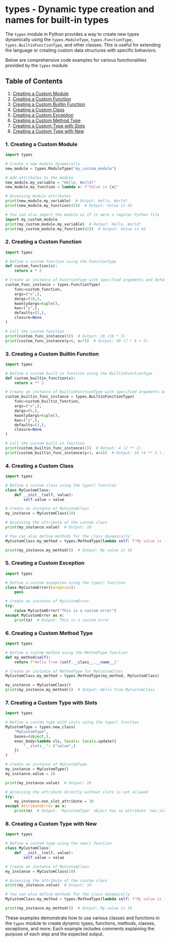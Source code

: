 # types - Dynamic type creation and names for built-in types

The `types` module in Python provides a way to create new types dynamically using the `types.ModuleType`, `types.FunctionType`, `types.BuiltinFunctionType`, and other classes. This is useful for extending the language or creating custom data structures with specific behaviors.

Below are comprehensive code examples for various functionalities provided by the `types` module:

## Table of Contents

1. [Creating a Custom Module](#1-creating-a-custom-module)
2. [Creating a Custom Function](#2-creating-a-custom-function)
3. [Creating a Custom Builtin Function](#3-creating-a-custom-builtin-function)
4. [Creating a Custom Class](#4-creating-a-custom-class)
5. [Creating a Custom Exception](#5-creating-a-custom-exception)
6. [Creating a Custom Method Type](#6-creating-a-custom-method-type)
7. [Creating a Custom Type with Slots](#7-creating-a-custom-type-with-slots)
8. [Creating a Custom Type with New](#8-creating-a-custom-type-with-new)

### 1. Creating a Custom Module

```python
import types

# Create a new module dynamically
new_module = types.ModuleType("my_custom_module")

# Add attributes to the module
new_module.my_variable = "Hello, World!"
new_module.my_function = lambda x: f"Value is {x}"

# Accessing module attributes
print(new_module.my_variable)  # Output: Hello, World!
print(new_module.my_function(42))  # Output: Value is 42

# You can also import the module as if it were a regular Python file
import my_custom_module
print(my_custom_module.my_variable)  # Output: Hello, World!
print(my_custom_module.my_function(42))  # Output: Value is 42
```

### 2. Creating a Custom Function

```python
import types

# Define a custom function using the FunctionType
def custom_function(x):
    return x * 2

# Create an instance of FunctionType with specified arguments and defaults
custom_func_instance = types.FunctionType(
    func=custom_function,
    args=("x",),
    dargs=(10,),
    kwonlydargs=tuple(),
    kws=("y",),
    defaults=(5,),
    closure=None
)

# Call the custom function
print(custom_func_instance(3))  # Output: 20 (10 * 3)
print(custom_func_instance(y=6, x=7))  # Output: 49 (7 * 6 + 5)
```

### 3. Creating a Custom Builtin Function

```python
import types

# Define a custom built-in function using the BuiltinFunctionType
def custom_builtin_function(x):
    return x ** 2

# Create an instance of BuiltinFunctionType with specified arguments and defaults
custom_builtin_func_instance = types.BuiltinFunctionType(
    func=custom_builtin_function,
    args=("x",),
    dargs=(5,),
    kwonlydargs=tuple(),
    kws=("y",),
    defaults=(3,),
    closure=None
)

# Call the custom built-in function
print(custom_builtin_func_instance(2))  # Output: 4 (2 ** 2)
print(custom_builtin_func_instance(y=3, x=4))  # Output: 16 (4 ** 3 + 3)
```

### 4. Creating a Custom Class

```python
import types

# Define a custom class using the type() function
class MyCustomClass:
    def __init__(self, value):
        self.value = value

# Create an instance of MyCustomClass
my_instance = MyCustomClass(10)

# Accessing the attribute of the custom class
print(my_instance.value)  # Output: 10

# You can also define methods for the class dynamically
MyCustomClass.my_method = types.MethodType(lambda self: f"My value is {self.value}", MyCustomClass)

print(my_instance.my_method())  # Output: My value is 10
```

### 5. Creating a Custom Exception

```python
import types

# Define a custom exception using the type() function
class MyCustomError(Exception):
    pass

# Create an instance of MyCustomError
try:
    raise MyCustomError("This is a custom error")
except MyCustomError as e:
    print(e)  # Output: This is a custom error
```

### 6. Creating a Custom Method Type

```python
import types

# Define a custom method using the MethodType function
def my_method(self):
    return f"Hello from {self.__class__.__name__}"

# Create an instance of MethodType for MyCustomClass
MyCustomClass.my_method = types.MethodType(my_method, MyCustomClass)

my_instance = MyCustomClass()
print(my_instance.my_method())  # Output: Hello from MyCustomClass
```

### 7. Creating a Custom Type with Slots

```python
import types

# Define a custom type with slots using the type() function
MyCustomType = types.new_class(
    "MyCustomType",
    bases=(object,),
    exec_body=lambda cls, locals: locals.update({
        "__slots__": ("value",)
    })
)

# Create an instance of MyCustomType
my_instance = MyCustomType()
my_instance.value = 20

print(my_instance.value)  # Output: 20

# Accessing the attribute directly without slots is not allowed
try:
    my_instance.non_slot_attribute = 30
except AttributeError as e:
    print(e)  # Output: 'MyCustomType' object has no attribute 'non_slot_attribute'
```

### 8. Creating a Custom Type with New

```python
import types

# Define a custom type using the new() function
class MyCustomClass:
    def __init__(self, value):
        self.value = value

# Create an instance of MyCustomClass
my_instance = MyCustomClass(10)

# Accessing the attribute of the custom class
print(my_instance.value)  # Output: 10

# You can also define methods for the class dynamically
MyCustomClass.my_method = types.MethodType(lambda self: f"My value is {self.value}", MyCustomClass)

print(my_instance.my_method())  # Output: My value is 10
```

These examples demonstrate how to use various classes and functions in the `types` module to create dynamic types, functions, methods, classes, exceptions, and more. Each example includes comments explaining the purpose of each step and the expected output.
